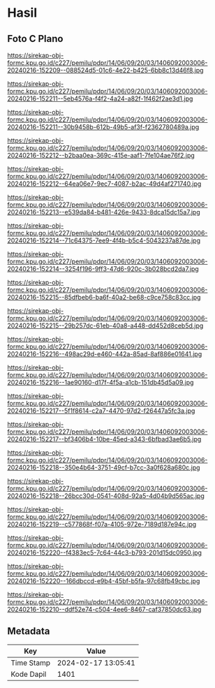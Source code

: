 # Hasil

## Foto C Plano

https://sirekap-obj-formc.kpu.go.id/c227/pemilu/pdpr/14/06/09/20/03/1406092003006-20240216-152209--088524d5-01c6-4e22-b425-6bb8c13d46f8.jpg

https://sirekap-obj-formc.kpu.go.id/c227/pemilu/pdpr/14/06/09/20/03/1406092003006-20240216-152211--5eb4576a-f4f2-4a24-a82f-1f462f2ae3d1.jpg

https://sirekap-obj-formc.kpu.go.id/c227/pemilu/pdpr/14/06/09/20/03/1406092003006-20240216-152211--30b9458b-612b-49b5-af3f-f2362780489a.jpg

https://sirekap-obj-formc.kpu.go.id/c227/pemilu/pdpr/14/06/09/20/03/1406092003006-20240216-152212--b2baa0ea-369c-415e-aaf1-7fe104ae76f2.jpg

https://sirekap-obj-formc.kpu.go.id/c227/pemilu/pdpr/14/06/09/20/03/1406092003006-20240216-152212--64ea06e7-9ec7-4087-b2ac-49d4af271740.jpg

https://sirekap-obj-formc.kpu.go.id/c227/pemilu/pdpr/14/06/09/20/03/1406092003006-20240216-152213--e539da84-b481-426e-9433-8dca15dc15a7.jpg

https://sirekap-obj-formc.kpu.go.id/c227/pemilu/pdpr/14/06/09/20/03/1406092003006-20240216-152214--71c64375-7ee9-4f4b-b5c4-5043237a87de.jpg

https://sirekap-obj-formc.kpu.go.id/c227/pemilu/pdpr/14/06/09/20/03/1406092003006-20240216-152214--3254f196-9ff3-47d6-920c-3b028bcd2da7.jpg

https://sirekap-obj-formc.kpu.go.id/c227/pemilu/pdpr/14/06/09/20/03/1406092003006-20240216-152215--85dfbeb6-ba6f-40a2-be68-c9ce758c83cc.jpg

https://sirekap-obj-formc.kpu.go.id/c227/pemilu/pdpr/14/06/09/20/03/1406092003006-20240216-152215--29b257dc-61eb-40a8-a448-dd452d8ceb5d.jpg

https://sirekap-obj-formc.kpu.go.id/c227/pemilu/pdpr/14/06/09/20/03/1406092003006-20240216-152216--498ac29d-e460-442a-85ad-8af886e01641.jpg

https://sirekap-obj-formc.kpu.go.id/c227/pemilu/pdpr/14/06/09/20/03/1406092003006-20240216-152216--1ae90160-d17f-4f5a-a1cb-151db45d5a09.jpg

https://sirekap-obj-formc.kpu.go.id/c227/pemilu/pdpr/14/06/09/20/03/1406092003006-20240216-152217--5f1f8614-c2a7-4470-97d2-f26447a5fc3a.jpg

https://sirekap-obj-formc.kpu.go.id/c227/pemilu/pdpr/14/06/09/20/03/1406092003006-20240216-152217--bf3406b4-10be-45ed-a343-6bfbad3ae6b5.jpg

https://sirekap-obj-formc.kpu.go.id/c227/pemilu/pdpr/14/06/09/20/03/1406092003006-20240216-152218--350e4b64-3751-49cf-b7cc-3a0f628a680c.jpg

https://sirekap-obj-formc.kpu.go.id/c227/pemilu/pdpr/14/06/09/20/03/1406092003006-20240216-152218--26bcc30d-0541-408d-92a5-4d04b9d565ac.jpg

https://sirekap-obj-formc.kpu.go.id/c227/pemilu/pdpr/14/06/09/20/03/1406092003006-20240216-152219--c577868f-f07a-4105-972e-7189d187e94c.jpg

https://sirekap-obj-formc.kpu.go.id/c227/pemilu/pdpr/14/06/09/20/03/1406092003006-20240216-152220--f4383ec5-7c64-44c3-b793-201d15dc0950.jpg

https://sirekap-obj-formc.kpu.go.id/c227/pemilu/pdpr/14/06/09/20/03/1406092003006-20240216-152220--166dbccd-e9b4-45bf-b5fa-97c68fb49cbc.jpg

https://sirekap-obj-formc.kpu.go.id/c227/pemilu/pdpr/14/06/09/20/03/1406092003006-20240216-152210--ddf52e74-c504-4ee6-8467-caf37850dc63.jpg


## Metadata

| Key        | Value               |
| ---------- | ------------------- |
| Time Stamp | 2024-02-17 13:05:41 |
| Kode Dapil | 1401                |



